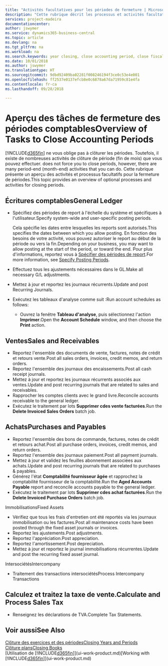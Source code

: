 ```yaml
---
title: "Activités facultatives pour les périodes de fermeture | Microsoft Docs"
description: "Cette rubrique décrit les processus et activités facultatifs pour la fermeture des périodes comptables dans Business Central."
services: project-madeira
documentationcenter: 
author: jswymer
ms.service: dynamics365-business-central
ms.topic: article
ms.devlang: na
ms.tgt_pltfrm: na
ms.workload: na
ms.search.keywords: year closing, close accounting period, close fiscal year, aging, creditor payments, vendor payments
ms.date: 10/01/2018
ms.author: jswymer
ms.translationtype: HT
ms.sourcegitcommit: 9dbd92409ba02281f008246194f3ce0c53e4e001
ms.openlocfilehash: ff2537e0137efcb8e0c6878a67da71959c81e4fa
ms.contentlocale: fr-ca
ms.lasthandoff: 09/28/2018

---
```

# <a name="overview-of-tasks-to-close-accounting-periods"></a><span data-ttu-id="92521-103">Aperçu des tâches de fermeture des périodes comptables</span><span class="sxs-lookup"><span data-stu-id="92521-103">Overview of Tasks to Close Accounting Periods</span></span>
[!INCLUDE[d365fin](includes/d365fin_md.md)] <span data-ttu-id="92521-104">ne vous oblige pas à clôturer les périodes. Toutefois, il existe de nombreuses activités de clôture de période (fin de mois) que vous pouvez effectuer.</span><span class="sxs-lookup"><span data-stu-id="92521-104"> does not force you to close periods, however, there are many period-end (month-end) activities that you can do.</span></span> <span data-ttu-id="92521-105">Cette rubrique présente un aperçu des activités et processus facultatifs pour la fermeture de périodes.</span><span class="sxs-lookup"><span data-stu-id="92521-105">This topic provides an overview of optional processes and activities for closing periods.</span></span>  

## <a name="general-ledger"></a><span data-ttu-id="92521-106">Écritures comptables</span><span class="sxs-lookup"><span data-stu-id="92521-106">General Ledger</span></span>
* <span data-ttu-id="92521-107">Spécifiez des périodes de report à l'échelle du système et spécifiques à l'utilisateur.</span><span class="sxs-lookup"><span data-stu-id="92521-107">Specify system-wide and user-specific posting periods.</span></span>  

    <span data-ttu-id="92521-108">Cela spécifie les dates entre lesquelles les reports sont autorisés.</span><span class="sxs-lookup"><span data-stu-id="92521-108">This specifies the dates between which you allow posting.</span></span> <span data-ttu-id="92521-109">En fonction des besoins de votre activité, vous pouvez autoriser le report au début de la période ou vers la fin.</span><span class="sxs-lookup"><span data-stu-id="92521-109">Depending on your business, you may want to allow posting at the start of the period, or toward the end.</span></span> <span data-ttu-id="92521-110">Pour plus d'informations, reportez vous à [Spécifier des périodes de report](finance-how-specify-posting-periods.md).</span><span class="sxs-lookup"><span data-stu-id="92521-110">For more information, see [Specify Posting Periods](finance-how-specify-posting-periods.md).</span></span>  
* <span data-ttu-id="92521-111">Effectuez tous les ajustements nécessaires dans le GL.</span><span class="sxs-lookup"><span data-stu-id="92521-111">Make all necessary G/L adjustments.</span></span>  
* <span data-ttu-id="92521-112">Mettez à jour et reportez les journaux récurrents.</span><span class="sxs-lookup"><span data-stu-id="92521-112">Update and post Recurring Journals.</span></span>  
  <!--* Process Consolidations-->
* <span data-ttu-id="92521-113">Exécutez les tableaux d'analyse comme suit :</span><span class="sxs-lookup"><span data-stu-id="92521-113">Run account schedules as follows:</span></span>  
  * <span data-ttu-id="92521-114">Ouvrez la fenêtre **Tableau d'analyse**, puis sélectionnez l'action **Imprimer**.</span><span class="sxs-lookup"><span data-stu-id="92521-114">Open the **Account Schedule** window, and then choose the **Print** action.</span></span>  

## <a name="sales-and-receivables"></a><span data-ttu-id="92521-115">Ventes</span><span class="sxs-lookup"><span data-stu-id="92521-115">Sales and Receivables</span></span>
* <span data-ttu-id="92521-116">Reportez l'ensemble des documents de vente, factures, notes de crédit et retours vente.</span><span class="sxs-lookup"><span data-stu-id="92521-116">Post all sales orders, invoices, credit memos, and return orders.</span></span>  
* <span data-ttu-id="92521-117">Reportez l'ensemble des journaux des encaissements.</span><span class="sxs-lookup"><span data-stu-id="92521-117">Post all cash receipt journals.</span></span>  
* <span data-ttu-id="92521-118">Mettez à jour et reportez les journaux récurrents associés aux ventes.</span><span class="sxs-lookup"><span data-stu-id="92521-118">Update and post recurring journals that are related to sales and receivables.</span></span>  
* <span data-ttu-id="92521-119">Rapprocher les comptes clients avec le grand livre.</span><span class="sxs-lookup"><span data-stu-id="92521-119">Reconcile accounts receivable to the general ledger.</span></span>  
* <span data-ttu-id="92521-120">Exécutez le traitement par lots **Supprimer cdes vente facturées**.</span><span class="sxs-lookup"><span data-stu-id="92521-120">Run the **Delete Invoiced Sales Orders** batch job.</span></span>  

## <a name="purchases-and-payables"></a><span data-ttu-id="92521-121">Achats</span><span class="sxs-lookup"><span data-stu-id="92521-121">Purchases and Payables</span></span>
* <span data-ttu-id="92521-122">Reportez l'ensemble des bons de commande, factures, notes de crédit et retours achat.</span><span class="sxs-lookup"><span data-stu-id="92521-122">Post all purchase orders, invoices, credit memos, and return orders.</span></span>  
* <span data-ttu-id="92521-123">Reportez l'ensemble des journaux paiement.</span><span class="sxs-lookup"><span data-stu-id="92521-123">Post all payment journals.</span></span>  
* <span data-ttu-id="92521-124">Mettez à jour et validez les feuilles abonnement associées aux achats.</span><span class="sxs-lookup"><span data-stu-id="92521-124">Update and post recurring journals that are related to purchases & payables.</span></span>  
* <span data-ttu-id="92521-125">Générez l'état **Comptabilité fournisseur âgée** et rapprochez la comptabilité fournisseur de la comptabilité.</span><span class="sxs-lookup"><span data-stu-id="92521-125">Run the **Aged Accounts Payable** report and reconcile accounts payable to the general ledger.</span></span>  
* <span data-ttu-id="92521-126">Exécutez le traitement par lots **Supprimer cdes achat facturées**.</span><span class="sxs-lookup"><span data-stu-id="92521-126">Run the **Delete Invoiced Purchase Orders** batch job.</span></span>  

<span data-ttu-id="92521-127">Immobilisations</span><span class="sxs-lookup"><span data-stu-id="92521-127">Fixed Assets</span></span>
* <span data-ttu-id="92521-128">Vérifiez que tous les frais d'entretien ont été reportés via les journaux immobilisation ou les factures.</span><span class="sxs-lookup"><span data-stu-id="92521-128">Post all maintenance costs have been posted through the fixed asset journals or invoices.</span></span>
* <span data-ttu-id="92521-129">Reportez les ajustements.</span><span class="sxs-lookup"><span data-stu-id="92521-129">Post adjustments.</span></span>
* <span data-ttu-id="92521-130">Reportez l'appréciation.</span><span class="sxs-lookup"><span data-stu-id="92521-130">Post appreciation.</span></span>
* <span data-ttu-id="92521-131">Reportez l'amortissement.</span><span class="sxs-lookup"><span data-stu-id="92521-131">Post depreciation.</span></span>
* <span data-ttu-id="92521-132">Mettez à jour et reportez le journal immobilisations récurrentes.</span><span class="sxs-lookup"><span data-stu-id="92521-132">Update and post the recurring fixed asset journal.</span></span>

<span data-ttu-id="92521-133">Intersociétés</span><span class="sxs-lookup"><span data-stu-id="92521-133">Intercompany</span></span>
* <span data-ttu-id="92521-134">Traitement des transactions intersociétés</span><span class="sxs-lookup"><span data-stu-id="92521-134">Process Intercompany Transactions</span></span>

## <a name="calculate-and-process-sales-tax"></a><span data-ttu-id="92521-135">Calculez et traitez la taxe de vente.</span><span class="sxs-lookup"><span data-stu-id="92521-135">Calculate and Process Sales Tax</span></span>
* <span data-ttu-id="92521-136">Renseignez les déclarations de TVA.</span><span class="sxs-lookup"><span data-stu-id="92521-136">Complete Tax Statements.</span></span>  

## <a name="see-also"></a><span data-ttu-id="92521-137">Voir aussi</span><span class="sxs-lookup"><span data-stu-id="92521-137">See Also</span></span>
[<span data-ttu-id="92521-138">Clôture des exercices et des périodes</span><span class="sxs-lookup"><span data-stu-id="92521-138">Closing Years and Periods</span></span>](year-close-years-periods.md)  
[<span data-ttu-id="92521-139">Clôture plans</span><span class="sxs-lookup"><span data-stu-id="92521-139">Closing Books</span></span>](year-close-books.md)  
<span data-ttu-id="92521-140">[Utilisation de [!INCLUDE[d365fin](includes/d365fin_md.md)]](ui-work-product.md)</span><span class="sxs-lookup"><span data-stu-id="92521-140">[Working with [!INCLUDE[d365fin](includes/d365fin_md.md)]](ui-work-product.md)</span></span>

